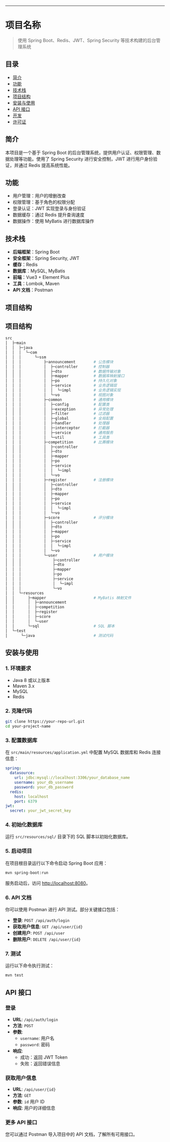 
---

# 项目名称

> 使用 Spring Boot、Redis、JWT、Spring Security 等技术构建的后台管理系统

## 目录

- [简介](#简介)
- [功能](#功能)
- [技术栈](#技术栈)
- [项目结构](#项目结构)
- [安装与使用](#安装与使用)
- [API 接口](#api-接口)
- [开发](#开发)
- [许可证](#许可证)

## 简介

本项目是一个基于 Spring Boot 的后台管理系统，提供用户认证、权限管理、数据处理等功能。使用了 Spring Security 进行安全控制，JWT 进行用户身份验证，并通过 Redis 提高系统性能。

## 功能

- 用户管理：用户的增删改查
- 权限管理：基于角色的权限分配
- 登录认证：JWT 实现登录与身份验证
- 数据缓存：通过 Redis 提升查询速度
- 数据操作：使用 MyBatis 进行数据库操作

## 技术栈

- **后端框架**：Spring Boot
- **安全框架**：Spring Security, JWT
- **缓存**：Redis
- **数据库**：MySQL, MyBatis
- **前端**：Vue3 + Element Plus
- **工具**：Lombok, Maven
- **API 文档**：Postman

## 项目结构

## 项目结构

```bash
src
│  ├─main
│  │  ├─java
│  │  │  └─com
│  │  │      └─ssm
│  │  │          ├─announcement        # 公告模块
│  │  │          │  ├─controller       # 控制器
│  │  │          │  ├─dto              # 数据传输对象
│  │  │          │  ├─mapper           # 数据库映射接口
│  │  │          │  ├─po               # 持久化对象
│  │  │          │  ├─service          # 业务逻辑层
│  │  │          │  │  └─impl          # 业务逻辑实现
│  │  │          │  └─vo               # 视图对象
│  │  │          ├─common              # 通用模块
│  │  │          │  ├─config           # 配置类
│  │  │          │  ├─exception        # 异常处理
│  │  │          │  ├─filter           # 过滤器
│  │  │          │  ├─global           # 全局配置
│  │  │          │  ├─handler          # 处理器
│  │  │          │  ├─interceptor      # 拦截器
│  │  │          │  ├─service          # 通用服务
│  │  │          │  └─util             # 工具类
│  │  │          ├─competition         # 比赛模块
│  │  │          │  ├─controller
│  │  │          │  ├─dto
│  │  │          │  ├─mapper
│  │  │          │  ├─po
│  │  │          │  ├─service
│  │  │          │  │  └─impl
│  │  │          │  └─vo
│  │  │          ├─register            # 注册模块
│  │  │          │  ├─controller
│  │  │          │  ├─dto
│  │  │          │  ├─mapper
│  │  │          │  ├─po
│  │  │          │  ├─service
│  │  │          │  │  └─impl
│  │  │          │  └─vo
│  │  │          ├─score               # 评分模块
│  │  │          │  ├─controller
│  │  │          │  ├─dto
│  │  │          │  ├─mapper
│  │  │          │  ├─po
│  │  │          │  ├─service
│  │  │          │  │  └─impl
│  │  │          │  └─vo
│  │  │          └─user                # 用户模块
│  │  │              ├─controller
│  │  │              ├─dto
│  │  │              ├─mapper
│  │  │              ├─po
│  │  │              ├─service
│  │  │              │  └─impl
│  │  │              └─vo
│  │  └─resources
│  │      ├─mapper                     # MyBatis 映射文件
│  │      │  ├─announcement
│  │      │  ├─competition
│  │      │  ├─register
│  │      │  ├─score
│  │      │  └─user
│  │      └─sql                        # SQL 脚本
│  └─test
│      └─java                          # 测试代码
```

## 安装与使用

### 1. 环境要求

- Java 8 或以上版本
- Maven 3.x
- MySQL
- Redis

### 2. 克隆代码

```bash
git clone https://your-repo-url.git
cd your-project-name
```

### 3. 配置数据库

在 `src/main/resources/application.yml` 中配置 MySQL 数据库和 Redis 连接信息：

```yaml
spring:
  datasource:
    url: jdbc:mysql://localhost:3306/your_database_name
    username: your_db_username
    password: your_db_password
  redis:
    host: localhost
    port: 6379
jwt:
  secret: your_jwt_secret_key
```

### 4. 初始化数据库

运行 `src/resources/sql/` 目录下的 SQL 脚本以初始化数据库。

### 5. 启动项目

在项目根目录运行以下命令启动 Spring Boot 应用：

```bash
mvn spring-boot:run
```

服务启动后，访问 [http://localhost:8080](http://localhost:8080)。

### 6. API 文档

你可以使用 Postman 进行 API 测试。部分关键接口包括：

- **登录**: `POST /api/auth/login`
- **获取用户信息**: `GET /api/user/{id}`
- **创建用户**: `POST /api/user`
- **删除用户**: `DELETE /api/user/{id}`

### 7. 测试

运行以下命令执行测试：

```bash
mvn test
```

## API 接口

### 登录

- **URL**: `/api/auth/login`
- **方法**: `POST`
- **参数**:
    - `username`: 用户名
    - `password`: 密码
- **响应**:
    - 成功：返回 JWT Token
    - 失败：返回错误信息

### 获取用户信息

- **URL**: `/api/user/{id}`
- **方法**: `GET`
- **参数**: `id` 用户 ID
- **响应**: 用户的详细信息

### 更多 API 接口

您可以通过 Postman 导入项目中的 API 文档，了解所有可用接口。